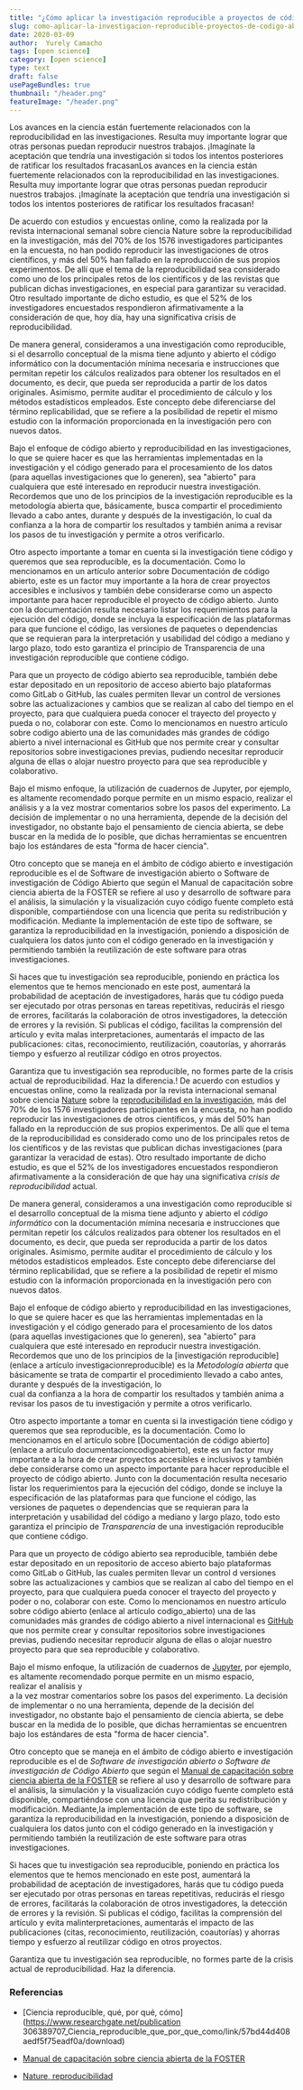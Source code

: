 ```yaml
---
title: "¿Cómo aplicar la investigación reproducible a proyectos de código abierto?"
slug: como-aplicar-la-investigacion-reproducible-proyectos-de-codigo-abierto
date: 2020-03-09
author:  Yurely Camacho
tags: [open science]
category: [open science]
type: text
draft: false
usePageBundles: true
thumbnail: "/header.png"
featureImage: "/header.png"
---
```



<!-- # ¿Cómo aplicar la investigación reproducible a proyectos de código abierto? -->
<!-- ** Yurely Camacho** -->



Los avances en la ciencia están fuertemente relacionados con la
reproducibilidad en las investigaciones. Resulta muy importante lograr
que otras personas puedan reproducir nuestros trabajos. ¡Imagínate la aceptación que tendría una investigación si todos los intentos
posteriores de ratificar los resultados fracasanLos avances en la ciencia están fuertemente relacionados con la reproducibilidad en las investigaciones. Resulta muy importante lograr que otras personas puedan reproducir nuestros trabajos. ¡Imagínate la aceptación que tendría una investigación si todos los intentos posteriores de ratificar los resultados fracasan!

<!-- TEASER_END -->

De acuerdo con estudios y encuestas online, como la realizada por la revista internacional semanal sobre ciencia Nature sobre la reproducibilidad en la investigación, más del 70% de los 1576 investigadores participantes en la encuesta, no han podido reproducir las investigaciones de otros científicos, y más del 50% han fallado en la reproducción de sus propios experimentos. De allí que el tema de la reproducibilidad sea considerado como uno de los principales retos de los científicos y de las revistas que publican dichas investigaciones, en especial para garantizar su veracidad. Otro resultado importante de dicho estudio, es que el 52% de los investigadores encuestados respondieron afirmativamente a la consideración de que, hoy día, hay una significativa crisis de reproducibilidad.

De manera general, consideramos a una investigación como reproducible, si el desarrollo conceptual de la misma tiene adjunto y abierto el código informático con la documentación mínima necesaria e instrucciones que permitan repetir los cálculos realizados para obtener los resultados en el documento, es decir, que pueda ser reproducida a partir de los datos originales. Asimismo, permite auditar el procedimiento de cálculo y los métodos estadísticos empleados. Este concepto debe diferenciarse del término replicabilidad, que se refiere a la posibilidad de repetir el mismo estudio con la información proporcionada en la investigación pero con nuevos datos.

Bajo el enfoque de código abierto y reproducibilidad en las investigaciones, lo que se quiere hacer es que las herramientas implementadas en la investigación y el código generado para el procesamiento de los datos (para aquellas investigaciones que lo generen), sea "abierto" para cualquiera que esté interesado en reproducir nuestra investigación. Recordemos que uno de los principios de la investigación reproducible es la metodología abierta que, básicamente, busca compartir el procedimiento llevado a cabo antes, durante y después de la investigación, lo cual da confianza a la hora de compartir los resultados y también anima a revisar los pasos de tu investigación y permite a otros verificarlo.

Otro aspecto importante a tomar en cuenta si la investigación tiene código y queremos que sea reproducible, es la documentación. Como lo mencionamos en un artículo anterior sobre Documentación de código abierto, este es un factor muy importante a la hora de crear proyectos accesibles e inclusivos y también debe considerarse como un aspecto importante para hacer reproducible el proyecto de código abierto. Junto con la documentación resulta necesario listar los requerimientos para la ejecución del código, donde se incluya la especificación de las plataformas para que funcione el código, las versiones de paquetes o dependencias que se requieran para la interpretación y usabilidad del código a mediano y largo plazo, todo esto garantiza el principio de Transparencia de una investigación reproducible que contiene código.

Para que un proyecto de código abierto sea reproducible, también debe estar depositado en un repositorio de acceso abierto bajo plataformas como GitLab o GitHub, las cuales permiten llevar un control de versiones sobre las actualizaciones y cambios que se realizan al cabo del tiempo en el proyecto, para que cualquiera pueda conocer el trayecto del proyecto y pueda o no, colaborar con este. Como lo mencionamos en nuestro artículo sobre codigo abierto una de las comunidades más grandes de código abierto a nivel internacional es GitHub que nos permite crear y consultar repositorios sobre investigaciones previas, pudiendo necesitar reproducir alguna de ellas o alojar nuestro proyecto para que sea reproducible y colaborativo.

Bajo el mismo enfoque, la utilización de cuadernos de Jupyter, por ejemplo, es altamente recomendado porque permite en un mismo espacio, realizar el análisis y a la vez mostrar comentarios sobre los pasos del experimento. La decisión de implementar o no una herramienta, depende de la decisión del investigador, no obstante bajo el pensamiento de ciencia abierta, se debe buscar en la medida de lo posible, que dichas herramientas se encuentren bajo los estándares de esta "forma de hacer ciencia".

Otro concepto que se maneja en el ámbito de código abierto e investigación reproducible es el de Software de investigación abierto o Software de investigación de Código Abierto que según el Manual de capacitación sobre ciencia abierta de la FOSTER se refiere al uso y desarrollo de software para el análisis, la simulación y la visualización cuyo código fuente completo está disponible, compartiéndose con una licencia que perita su redistribución y modificación. Mediante la implementación de este tipo de software, se garantiza la reproducibilidad en la investigación, poniendo a disposición de cualquiera los datos junto con el código generado en la investigación y permitiendo también la reutilización de este software para otras investigaciones.

Si haces que tu investigación sea reproducible, poniendo en práctica los elementos que te hemos mencionado en este post, aumentará la probabilidad de aceptación de investigadores, harás que tu código pueda ser ejecutado por otras personas en tareas repetitivas, reducirás el riesgo de errores, facilitarás la colaboración de otros investigadores, la detección de errores y la revisión. Si publicas el código, facilitas la comprensión del artículo y evita malas interpretaciones, aumentarás el impacto de las publicaciones: citas, reconocimiento, reutilización, coautorías, y ahorrarás tiempo y esfuerzo al reutilizar código en otros proyectos.

Garantiza que tu investigación sea reproducible, no formes parte de la crisis actual de reproducibilidad. Haz la diferencia.! De acuerdo con
estudios y encuestas online, como la realizada por la revista
internacional semanal sobre ciencia [Nature](https://www.nature.com/)
sobre la [reproducibilidad en la
investigación](https://youtu.be/j7K3s_vi_1Y), más del 70% de los 1576
investigadores participantes en la encuesta, no han podido reproducir
las investigaciones de otros científicos, y más del 50% han fallado en
la reproducción de sus propios experimentos. De allí que el tema de la
reproducibilidad es considerado como uno de los principales retos de los
científicos y de las revistas que publican dichas investigaciones (para
garantizar la veracidad de estas). Otro resultado importante de dicho
estudio, es que el 52% de los investigadores encuestados respondieron
afirmativamente a la consideración de que hay una significativa *crisis
de reproducibilidad* actual.

De manera general, consideramos a una investigación como reproducible si
el desarrollo conceptual de la misma tiene adjunto y abierto el *código
informático* con la documentación mímina necesaria e instrucciones que
permitan repetir los cálculos realizados para obtener los resultados en
el documento, es decir, que pueda ser reproducida a partir de los datos
originales. Asimismo, permite auditar el procedimiento de cálculo y los
métodos estadísticos empleados. Este concepto debe diferenciarse del
término replicabilidad, que se refiere a la posibilidad de repetir el
mismo estudio con la información proporcionada en la investigación pero
con nuevos datos.

Bajo el enfoque de código abierto y reproducibilidad en las
investigaciones, lo que se quiere hacer es que las herramientas
implementadas en la investigación y el código generado para el
procesamiento de los datos (para aquellas investigaciones que lo
generen), sea "abierto" para cualquiera que esté interesado en
reproducir nuestra investigación. Recordemos que uno de los principios
de la \[investigación reproducible\](enlace a artículo
investigacionreproducible) es la *Metodología abierta* que básicamente
se trata de compartir el procedimiento llevado a cabo antes, durante y
después de la investigación, lo
cual da confianza a la hora de compartir los resultados y también anima
a revisar los pasos de tu investigación y permite a otros verificarlo.

Otro aspecto importante a tomar en cuenta si la investigación tiene
código y queremos que sea reproducible, es la documentación. Como lo
mencionamos en el artículo sobre \[Documentación de código
abierto\](enlace a artículo documentacioncodigoabierto), este es un
factor muy importante a la hora de crear proyectos accesibles e
inclusivos y también debe considerarse como un aspecto importante para
hacer reproducible el proyecto de código abierto. Junto con la
documentación resulta necesario listar los requerimientos para la
ejecución del código, donde se incluye la especificación de las
plataformas para que funcione el código, las versiones de paquetes o
dependencias que se requieran para la interpretación y usabilidad del
código a mediano y largo plazo, todo esto garantiza el principio de
*Transparencia* de una investigación reproducible que contiene código.

Para que un proyecto de código abierto sea reproducible, también debe
estar depositado en un repositorio de acceso abierto bajo plataformas
como GitLab o GitHub, las cuales permiten llevar un control d versiones
sobre las actualizaciones y cambios que se realizan al cabo del tiempo
en el proyecto, para que cualquiera pueda conocer el trayecto del
proyecto y poder o no, colaborar con este. Como lo mencionamos en
nuestro artículo sobre código abierto (enlace al artículo
codigo_abierto) una de las comunidades más grandes de código abierto a
nivel internacional es [GitHub](https://github.com/) que nos permite
crear y consultar repositorios sobre investigaciones previas, pudiendo
necesitar reproducir alguna de ellas o alojar nuestro proyecto para que
sea reproducible y colaborativo.

Bajo el mismo enfoque, la utilización de cuadernos de
[Jupyter](https://jupyter.org), por ejemplo, es altamente recomendado
porque permite en un mismo espacio, realizar el analísis y
a la vez mostrar comentarios sobre los pasos del experimento. La
decisión de implementar o no una herramienta, depende de la decisión del
investigador, no obstante bajo el pensamiento de ciencia abierta, se
debe buscar en la medida de lo posible, que dichas herramientas se
encuentren bajo los estándares de esta "forma de hacer ciencia".

Otro concepto que se maneja en el ámbito de código abierto e
investigación reproducible es el de *Software de investigación abierto o
Software de investigación de Código Abierto* que según el [Manual de
capacitación sobre ciencia abierta de la
FOSTER](https://book.fosteropenscience.eu/es/) se refiere al uso y
desarrollo de software para el análisis, la simulación y la
visualización cuyo código fuente completo está disponible,
compartiéndose con una licencia que perita su redistribución y
modificación. Mediante,la implementación de este tipo de software, se
garantiza la reproducibilidad en la investigación, poniendo a
disposición de cualquiera los datos junto con el código generado en la
investigación y permitiendo también la reutilización de este software
para otras investigaciones.

Si haces que tu investigación sea reproducible, poniendo en práctica los
elementos que te hemos mencionado en este post, aumentará la
probabilidad de aceptación de investigadores, harás que tu código pueda
ser ejecutado por otras personas en tareas repetitivas, reducirás el
riesgo de errores, facilitarás la colaboración de otros investigadores,
la detección de errores y la revisión. Si publicas el código, facilitas
la comprensión del artículo y evita malinterpretaciones, aumentarás el
impacto de las publicaciones (citas, reconocimiento, reutilización,
coautorías) y ahorras tiempo y esfuerzo al reutilizar código en otros
proyectos.

Garantiza que tu investigación sea reproducible, no formes parte de la
crisis actual de reproducibilidad. Haz la diferencia.

### Referencias

- \[Ciencia reproducible, qué, por qué, cómo\](https://www.researchgate.net/publication 306389707_Ciencia_reproducible_que_por_que_como/link/57bd44d408aedf5f75eadf0a/download)

- [Manual de capacitación sobre ciencia abierta de la FOSTER](https://book.fosteropenscience.eu/es/)

- [Nature, reproducibilidad](https://www.nature.com/news/1-500-scientists-lift-the-lid-on-reproducibility-1.19970)
